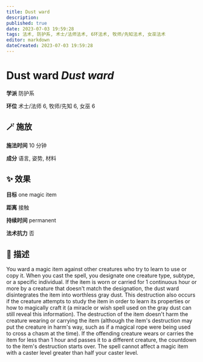 ```yaml
---
title: Dust ward
description: 
published: true
date: 2023-07-03 19:59:28
tags: 法术, 防护系, 术士/法师法术, 6环法术, 牧师/先知法术, 女巫法术
editor: markdown
dateCreated: 2023-07-03 19:59:28
---
```


# **Dust ward** *Dust ward*

**学派** 防护系 

**环位** 术士/法师 6, 牧师/先知 6, 女巫 6

## 🪄 施放

**施法时间** 10 分钟

**成分** 语言, 姿势, 材料

## ✨ 效果 

**目标** one magic item 

**距离** 接触  

**持续时间** permanent 

**法术抗力** 否

## 📖 描述

You ward a magic item against other creatures who try to learn to use or copy it. When you cast the spell, you designate one creature type, subtype, or a specific individual. If the item is worn or carried for 1 continuous hour or more by a creature that doesn't match the designation, the dust ward disintegrates the item into worthless gray dust. This destruction also occurs if the creature attempts to study the item in order to learn its properties  or how to magically craft it (a miracle or wish spell used on the gray dust can still reveal this information). The destruction of the item doesn't harm the creature wearing or carrying the item (although the item's destruction may put the creature in harm's way, such as if a magical rope were being used to cross a chasm at the time). If the offending creature wears or carries the item for less than 1 hour and passes it to a different creature, the countdown to the item's destruction starts over.  The spell cannot affect a magic item with a caster level greater than half your caster level.
    